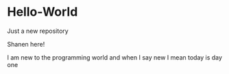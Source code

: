 # Hello-World
Just a new repository

Shanen here!

I am new to the programming world and when I say new I mean today is day one
